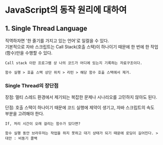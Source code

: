 # JavaScript의 동작 원리에 대하여

## 1. Single Thread Language

직역하자면 '한 줄기를 가지고 있는 언어'로 일컬을 수 있다.  
기본적으로 자바 스크립트는 Call Stack(호출 스택)이 하나이기 때문에 한 번에 한 작업(함수)만을 수행할 수 있다.

    Call stack 이란 프로그램 상 나의 코드가 어디에 있는지 기록하는 자료구조이다.

    함수 실행 > 호출 스택 상단 위치 > 리턴 > 해당 함수 호출 스택에서 제거.

### Single Thread의 장단점

장점: 멀티 스레드 환경에서 제기되는 복잡한 문제나 시나리오를 고민하지 않아도 된다.

단점: 호출 스택이 하나이기 때문에 코드 실행에 제약이 생기고, 자바 스크립트의 속도 부분을 고려해야 한다.

    If, 처리 시간이 오래 걸리는 함수가 있다면?

    함수 실행 동안 브라우저는 작업을 하지 못하고 대기 상태가 되기 때문에 로딩이 길어진다. > 대안 : 비동기 콜백
